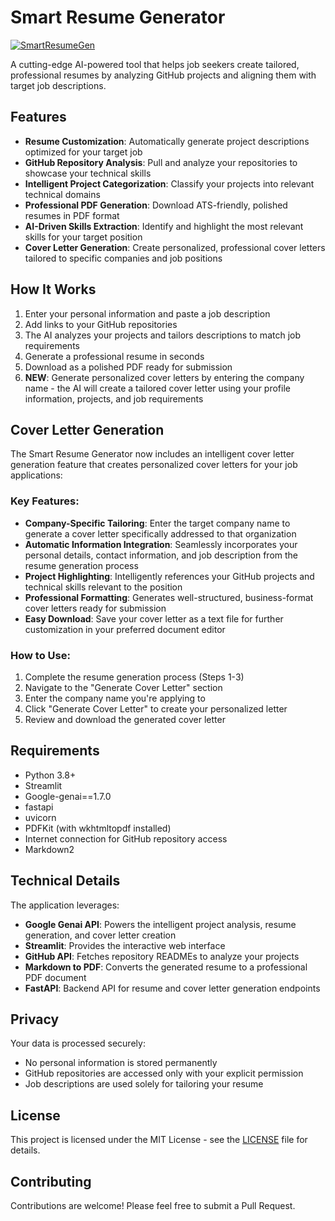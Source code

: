 # Smart Resume Generator
[![SmartResumeGen](https://github.com/user-attachments/assets/ceaf706c-46f9-4294-9cf7-110cba37b87f)](https://jatinmehra-smart-resume-generator.hf.space/)


A cutting-edge AI-powered tool that helps job seekers create tailored, professional resumes by analyzing GitHub projects and aligning them with target job descriptions.

## Features

- **Resume Customization**: Automatically generate project descriptions optimized for your target job
- **GitHub Repository Analysis**: Pull and analyze your repositories to showcase your technical skills
- **Intelligent Project Categorization**: Classify your projects into relevant technical domains
- **Professional PDF Generation**: Download ATS-friendly, polished resumes in PDF format
- **AI-Driven Skills Extraction**: Identify and highlight the most relevant skills for your target position
- **Cover Letter Generation**: Create personalized, professional cover letters tailored to specific companies and job positions

## How It Works

1. Enter your personal information and paste a job description
2. Add links to your GitHub repositories 
3. The AI analyzes your projects and tailors descriptions to match job requirements
4. Generate a professional resume in seconds
5. Download as a polished PDF ready for submission
6. **NEW**: Generate personalized cover letters by entering the company name - the AI will create a tailored cover letter using your profile information, projects, and job requirements

## Cover Letter Generation

The Smart Resume Generator now includes an intelligent cover letter generation feature that creates personalized cover letters for your job applications:

### Key Features:
- **Company-Specific Tailoring**: Enter the target company name to generate a cover letter specifically addressed to that organization
- **Automatic Information Integration**: Seamlessly incorporates your personal details, contact information, and job description from the resume generation process
- **Project Highlighting**: Intelligently references your GitHub projects and technical skills relevant to the position
- **Professional Formatting**: Generates well-structured, business-format cover letters ready for submission
- **Easy Download**: Save your cover letter as a text file for further customization in your preferred document editor

### How to Use:
1. Complete the resume generation process (Steps 1-3)
2. Navigate to the "Generate Cover Letter" section
3. Enter the company name you're applying to
4. Click "Generate Cover Letter" to create your personalized letter
5. Review and download the generated cover letter


## Requirements

- Python 3.8+
- Streamlit
- Google-genai==1.7.0
- fastapi
- uvicorn
- PDFKit (with wkhtmltopdf installed)
- Internet connection for GitHub repository access
- Markdown2

## Technical Details

The application leverages:
- **Google Genai API**: Powers the intelligent project analysis, resume generation, and cover letter creation
- **Streamlit**: Provides the interactive web interface
- **GitHub API**: Fetches repository READMEs to analyze your projects
- **Markdown to PDF**: Converts the generated resume to a professional PDF document
- **FastAPI**: Backend API for resume and cover letter generation endpoints

## Privacy

Your data is processed securely:
- No personal information is stored permanently
- GitHub repositories are accessed only with your explicit permission
- Job descriptions are used solely for tailoring your resume

## License

This project is licensed under the MIT License - see the [LICENSE](LICENSE) file for details.

## Contributing

Contributions are welcome! Please feel free to submit a Pull Request.
